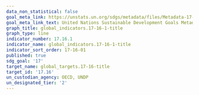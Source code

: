 ```yaml
---
data_non_statistical: false
goal_meta_link: https://unstats.un.org/sdgs/metadata/files/Metadata-17-16-01.pdf
goal_meta_link_text: United Nations Sustainable Development Goals Metadata (pdf 468kB)
graph_title: global_indicators.17-16-1-title
graph_type: line
indicator_number: 17.16.1
indicator_name: global_indicators.17-16-1-title
indicator_sort_order: 17-16-01
published: true
sdg_goal: '17'
target_name: global_targets.17-16-title
target_id: '17.16'
un_custodian_agency: OECD, UNDP
un_designated_tier: '2'
---
```

